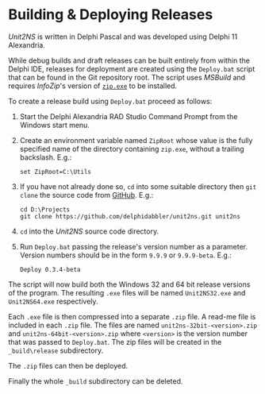 # Building & Deploying Releases

_Unit2NS_ is written in Delphi Pascal and was developed using Delphi 11 Alexandria.

While debug builds and draft releases can be built entirely from within the Delphi IDE, releases for deployment are created using the `Deploy.bat` script that can be found in the Git repository root. The script uses _MSBuild_ and requires _InfoZip_'s version of [`zip.exe`](http://infozip.sourceforge.net/) to be installed.

To create a release build using `Deploy.bat` proceed as follows:

1. Start the Delphi Alexandria RAD Studio Command Prompt from the Windows start menu.

2. Create an environment variable named `ZipRoot` whose value is the fully specified name of the directory containing `zip.exe`, without a trailing backslash. E.g.:

    ```shell
    set ZipRoot=C:\Utils
    ```

3. If you have not already done so, `cd` into some suitable directory then `git clone` the source code from [GitHub](https://github.com/delphidabbler/unit2ns). E.g.:
    
    ```shell
    cd D:\Projects
    git clone https://github.com/delphidabbler/unit2ns.git unit2ns
    ```

4. `cd` into the _Unit2NS_ source code directory.

5. Run `Deploy.bat` passing the release's version number as a parameter. Version numbers should be in the form `9.9.9` or `9.9.9-beta`. E.g.:

    ```shell
    Deploy 0.3.4-beta
    ```

The script will now build both the Windows 32 and 64 bit release versions of the program. The resulting `.exe` files will be named `Unit2NS32.exe` and `Unit2NS64.exe` respectively.

Each `.exe` file is then compressed into a separate `.zip` file. A read-me file is included in each `.zip` file. The files are named `unit2ns-32bit-<version>.zip` and `unit2ns-64bit-<version>.zip` where `<version>` is the version number that was passed to `Deploy.bat`. The zip files will be created in the `_build\release` subdirectory.

The `.zip` files can then be deployed.

Finally the whole `_build` subdirectory can be deleted.
